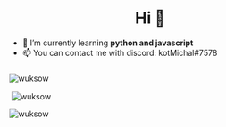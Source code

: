 <h1 align="center">Hi 👋</h1>

- 🌱 I’m currently learning **python and javascript**
- 📫 You can contact me with discord: kotMichal#7578

<h3 align="center"></h3><p><img align="center" src="https://github-readme-stats.vercel.app/api/top-langs?username=wuksow&show_icons=true&locale=en&layout=compact" alt="wuksow" /></p>













<p>&nbsp;<img align="center" src="https://github-readme-stats.vercel.app/api?username=wuksow&show_icons=true&locale=en" alt="wuksow" /></p>

<p><img align="center" src="https://github-readme-streak-stats.herokuapp.com/?user=wuksow&" alt="wuksow" /></p>




